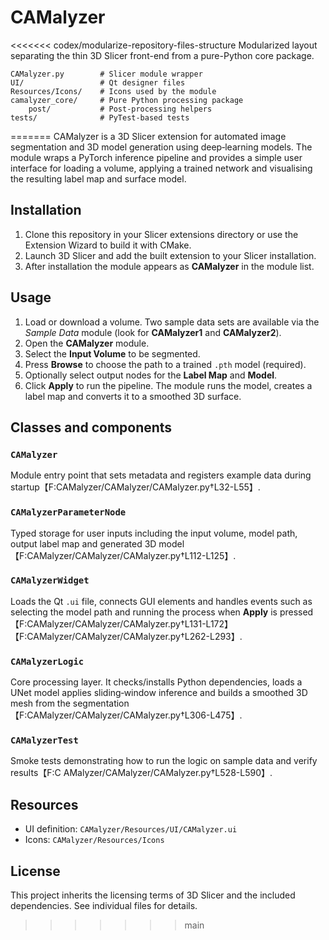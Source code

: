 # CAMalyzer

<<<<<<< codex/modularize-repository-files-structure
Modularized layout separating the thin 3D Slicer front-end from a pure-Python
core package.

```
CAMalyzer.py        # Slicer module wrapper
UI/                 # Qt designer files
Resources/Icons/    # Icons used by the module
camalyzer_core/     # Pure Python processing package
    post/           # Post-processing helpers
tests/              # PyTest-based tests
```
=======
CAMalyzer is a 3D Slicer extension for automated image segmentation and
3D model generation using deep‐learning models. The module wraps a
PyTorch inference pipeline and provides a simple user interface for
loading a volume, applying a trained network and visualising the
resulting label map and surface model.

## Installation

1. Clone this repository in your Slicer extensions directory or use the
   Extension Wizard to build it with CMake.
2. Launch 3D Slicer and add the built extension to your Slicer
   installation.
3. After installation the module appears as **CAMalyzer** in the module
   list.

## Usage

1. Load or download a volume. Two sample data sets are available via the
   *Sample Data* module (look for **CAMalyzer1** and **CAMalyzer2**).
2. Open the **CAMalyzer** module.
3. Select the **Input Volume** to be segmented.
4. Press **Browse** to choose the path to a trained `.pth` model
   (required).
5. Optionally select output nodes for the **Label Map** and **Model**.
6. Click **Apply** to run the pipeline. The module runs the model,
   creates a label map and converts it to a smoothed 3D surface.

## Classes and components

### `CAMalyzer`

Module entry point that sets metadata and registers example data during
startup【F:CAMalyzer/CAMalyzer/CAMalyzer.py†L32-L55】.

### `CAMalyzerParameterNode`

Typed storage for user inputs including the input volume, model path,
output label map and generated 3D model【F:CAMalyzer/CAMalyzer/CAMalyzer.py†L112-L125】.

### `CAMalyzerWidget`

Loads the Qt `.ui` file, connects GUI elements and handles events such as
selecting the model path and running the process when **Apply** is
pressed【F:CAMalyzer/CAMalyzer/CAMalyzer.py†L131-L172】【F:CAMalyzer/CAMalyzer/CAMalyzer.py†L262-L293】.

### `CAMalyzerLogic`

Core processing layer. It checks/installs Python dependencies, loads a
UNet model applies sliding‑window inference and builds a smoothed 3D
mesh from the segmentation【F:CAMalyzer/CAMalyzer/CAMalyzer.py†L306-L475】.

### `CAMalyzerTest`

Smoke tests demonstrating how to run the logic on sample data and verify
results【F:C AMalyzer/CAMalyzer/CAMalyzer.py†L528-L590】.

## Resources

- UI definition: `CAMalyzer/Resources/UI/CAMalyzer.ui`
- Icons: `CAMalyzer/Resources/Icons`

## License

This project inherits the licensing terms of 3D Slicer and the included
dependencies. See individual files for details.

>>>>>>> main
